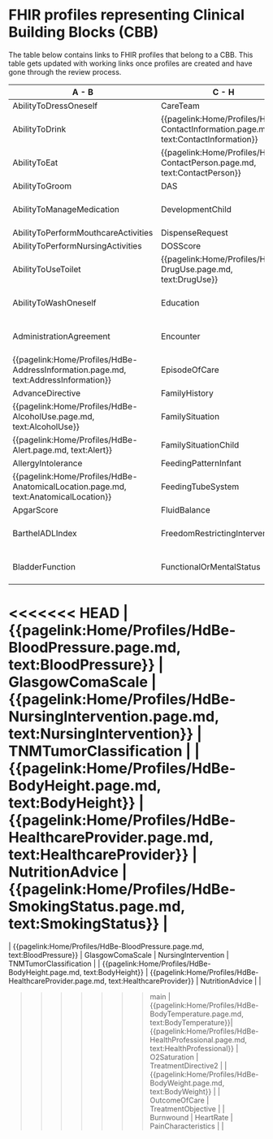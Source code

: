 # FHIR profiles representing Clinical Building Blocks (CBB)
The table below contains links to FHIR profiles that belong to a CBB. This table gets updated with working links once profiles are created and have gone through the review process.

|  A - B  |  C - H | H - P  |  P - T  |
|---|---|---|---|
| AbilityToDressOneself   <!--{{pagelink:Home/Profiles/HdBe-AbilityToDressOneself.page.md,   text:AbilityToDressOneself}}   --> | CareTeam   <!--{{pagelink:Home/Profiles/HdBe-CareTeam.page.md,   text:CareTeam}}--> | HelpFromOthers   <!--{{pagelink:Home/Profiles/HdBe-HelpFromOthers.page.md,   text:HelpFromOthers}}--> | PainScore   <!--{{pagelink:Home/Profiles/HdBe-PainScore.page.md,   text:PainScore}}--> |
| AbilityToDrink   <!--{{pagelink:Home/Profiles/HdBe-AbilityToDrink.page.md,   text:AbilityToDrink}}   --> | {{pagelink:Home/Profiles/HdBe-ContactInformation.page.md,   text:ContactInformation}} | IllnessPerception   <!--{{pagelink:Home/Profiles/HdBe-IllnessPerception.page.md,   text:IllnessPerception}}--> | Payer <!--   {{pagelink:Home/Profiles/HdBe-Payer.page.md,   text:Payer}}   --> |
| AbilityToEat   <!--{{pagelink:Home/Profiles/HdBe-AbilityToEat.page.md,   text:AbilityToEat}}--> | {{pagelink:Home/Profiles/HdBe-ContactPerson.page.md,   text:ContactPerson}} | Infusion   <!--{{pagelink:Home/Profiles/HdBe-Infusion.page.md,   text:Infusion}}--> | PharmaceuticalProduct   <!--{{pagelink:Home/Profiles/HdBe-PharmaceuticalProduct.page.md,   text:PharmaceuticalProduct}}--> |
| AbilityToGroom   <!--{{pagelink:Home/Profiles/HdBe-AbilityToGroom.page.md,   text:AbilityToGroom}}--> | DAS   <!--{{pagelink:Home/Profiles/HdBe-DAS.page.md,   text:DAS}}--> | InstructionsForUse   <!--{{pagelink:Home/Profiles/HdBe-InstructionsForUse.page.md,   text:InstructionsForUse}}--> | ParticipationInSociety   <!--{{pagelink:Home/Profiles/HdBe-ParticipationInSociety.page.md,   text:ParticipationInSociety}}--> |
| AbilityToManageMedication   <!--{{pagelink:Home/Profiles/HdBe-AbilityToManageMedication.page.md,   text:AbilityToManageMedication}}--> | DevelopmentChild   <!--{{pagelink:Home/Profiles/HdBe-DevelopmentChild.page.md,   text:DevelopmentChild}}--> | {{pagelink:Home/Profiles/HdBe-LaboratoryTestResult.page.md,   text:LaboratoryTestResult}} | {{pagelink:Home/Profiles/HdBe-Patient.page.md, text:Patient}} |
| AbilityToPerformMouthcareActivities   <!--{{pagelink:Home/Profiles/HdBe-AbilityToPerformMouthcareActivities.page.md,   text:AbilityToPerformMouthcareActivities}}--> | DispenseRequest   <!--{{pagelink:Home/Profiles/HdBe-DispenseRequest.page.md,   text:DispenseRequest}}--> | LanguageProficiency   <!--{{pagelink:Home/Profiles/HdBe-LanguageProficiency.page.md,   text:LanguageProficiency}}--> | Pregnancy   <!--{{pagelink:Home/Profiles/HdBe-Pregnancy.page.md,   text:Pregnancy}}--> |
| AbilityToPerformNursingActivities   <!--{{pagelink:Home/Profiles/HdBe-AbilityToPerformNursingActivities.page.md,   text:AbilityToPerformNursingActivities}}--> | DOSScore   <!--{{pagelink:Home/Profiles/HdBe-DOSScore.page.md,   text:DOSScore}}--> | LegalSituation   <!--{{pagelink:Home/Profiles/HdBe-LegalSituation.page.md,   text:LegalSituation}}--> | PressureUlcer   <!--{{pagelink:Home/Profiles/HdBe-PressureUlcer.page.md,   text:PressureUlcer}}--> |
| AbilityToUseToilet   <!--{{pagelink:Home/Profiles/HdBe-AbilityToUseToilet.page.md,   text:AbilityToUseToilet}}--> | {{pagelink:Home/Profiles/HdBe-DrugUse.page.md,   text:DrugUse}} | LifeStance   <!--{{pagelink:Home/Profiles/HdBe-LifeStance.page.md,   text:LifeStance}}--> | Problem <!--{{pagelink:Home/Profiles/HdBe-Problem.page.md,   text:Problem}}--> |
| AbilityToWashOneself   <!--{{pagelink:Home/Profiles/HdBe-AbilityToWashOneself.page.md,   text:AbilityToWashOneself}}--> | Education   <!--{{pagelink:Home/Profiles/HdBe-Education.page.md,   text:Education}}--> | {{pagelink:Home/Profiles/HdBe-LivingSituation.page.md,   text:LivingSituation}} | <!--{{pagelink:Home/Profiles/HdBe-Procedure.page.md,   text:Procedure}}--> |
| AdministrationAgreement   <!--{{pagelink:Home/Profiles/HdBe-AdministrationAgreement.page.md,   text:AdministrationAgreement}}--> | Encounter   <!--{{pagelink:Home/Profiles/HdBe-Encounter.page.md,   text:Encounter}}--> | {{pagelink:Home/Profiles/HdBe-Patient.page.md, text:MaritalStatus}} | PulseRate   <!--{{pagelink:Home/Profiles/HdBe-PulseRate.page.md,   text:PulseRate}}--> |
| {{pagelink:Home/Profiles/HdBe-AddressInformation.page.md,   text:AddressInformation}}  | EpisodeOfCare   <!--{{pagelink:Home/Profiles/HdBe-EpisodeOfCare.page.md,   text:EpisodeOfCare}}--> | MedicalDevice   <!--{{pagelink:Home/Profiles/HdBe-MedicalDevice.page.md,   text:MedicalDevice}}--> | Range <!--{{pagelink:Home/Profiles/HdBe-Range.page.md,   text:Range}}--> |
| AdvanceDirective   <!--{{pagelink:Home/Profiles/HdBe-AdvanceDirective.page.md,   text:AdvanceDirective}}--> | FamilyHistory   <!--{{pagelink:Home/Profiles/HdBe-FamilyHistory.page.md,   text:FamilyHistory}}--> | MedicationAdministration2   <!--{{pagelink:Home/Profiles/HdBe-MedicationAdministration2.page.md,   text:MedicationAdministration2}}--> | Refraction   <!--{{pagelink:Home/Profiles/HdBe-Refraction.page.md,   text:Refraction}}--> |
| {{pagelink:Home/Profiles/HdBe-AlcoholUse.page.md,     text:AlcoholUse}} | FamilySituation   <!--{{pagelink:Home/Profiles/HdBe-FamilySituation.page.md,   text:FamilySituation}}--> | MedicationAgreement   <!--{{pagelink:Home/Profiles/HdBe-MedicationAgreement.page.md,   text:MedicationAgreement}}--> | Respiration   <!--{{pagelink:Home/Profiles/HdBe-Respiration.page.md,   text:Respiration}}--> |
| {{pagelink:Home/Profiles/HdBe-Alert.page.md,   text:Alert}} | FamilySituationChild   <!--{{pagelink:Home/Profiles/HdBe-FamilySituationChild.page.md,   text:FamilySituationChild}}--> | MedicationContraIndication   <!--{{pagelink:Home/Profiles/HdBe-MedicationContraIndication.page.md,   text:MedicationContraIndication}}--> | SkinDisorder   <!--{{pagelink:Home/Profiles/HdBe-SkinDisorder.page.md,   text:SkinDisorder}}--> |
| AllergyIntolerance   <!--{{pagelink:Home/Profiles/HdBe-AllergyIntolerance.page.md,   text:AllergyIntolerance}}--> | FeedingPatternInfant   <!--{{pagelink:Home/Profiles/HdBe-FeedingPatternInfant.page.md,   text:FeedingPatternInfant}}--> | MedicationDispense   <!--{{pagelink:Home/Profiles/HdBe-MedicationDispense.page.md,   text:MedicationDispense}}--> | SNAQScore   <!--{{pagelink:Home/Profiles/HdBe-SNAQScore.page.md,   text:SNAQScore}}--> |
| {{pagelink:Home/Profiles/HdBe-AnatomicalLocation.page.md,   text:AnatomicalLocation}} | FeedingTubeSystem   <!--{{pagelink:Home/Profiles/HdBe-FeedingTubeSystem.page.md,   text:FeedingTubeSystem}}--> | MedicationUse2   <!--{{pagelink:Home/Profiles/HdBe-MedicationUse2.page.md,   text:MedicationUse2}}--> | SOAPReport   <!--{{pagelink:Home/Profiles/HdBe-SOAPReport.page.md,   text:SOAPReport}}--> |
| ApgarScore   <!--{{pagelink:Home/Profiles/HdBe-ApgarScore.page.md,   text:ApgarScore}}--> | FluidBalance   <!--{{pagelink:Home/Profiles/HdBe-FluidBalance.page.md,   text:FluidBalance}}--> | Mobility   <!--{{pagelink:Home/Profiles/HdBe-Mobility.page.md,   text:Mobility}}--> | Stoma <!--{{pagelink:Home/Profiles/HdBe-Stoma.page.md,   text:Stoma}}--> |
| BarthelADLIndex   <!--{{pagelink:Home/Profiles/HdBe-BarthelADLIndex.page.md,   text:BarthelADLIndex}}--> | FreedomRestrictingIntervention   <!--{{pagelink:Home/Profiles/HdBe-FreedomRestrictingIntervention.page.md,   text:FreedomRestrictingIntervention}}--> | {{pagelink:Home/Profiles/HdBe-NameInformation.page.md,   text:NameInformation}} | TextResult   <!--{{pagelink:Home/Profiles/HdBe-TextResult.page.md,   text:TextResult}}--> |
| BladderFunction   <!--{{pagelink:Home/Profiles/HdBe-BladderFunction.page.md,   text:BladderFunction}}--> | FunctionalOrMentalStatus   <!--{{pagelink:Home/Profiles/HdBe-FunctionalOrMentalStatus.page.md,   text:FunctionalOrMentalStatus}}--> | {{pagelink:Home/Profiles/HdBe-Patient.page.md, text:Nationality}} | TimeInterval   <!--{{pagelink:Home/Profiles/HdBe-TimeInterval.page.md,   text:TimeInterval}}--> |
<<<<<<< HEAD
| {{pagelink:Home/Profiles/HdBe-BloodPressure.page.md,   text:BloodPressure}} | GlasgowComaScale   <!--{{pagelink:Home/Profiles/HdBe-GlasgowComaScale.page.md,   text:GlasgowComaScale}}--> | {{pagelink:Home/Profiles/HdBe-NursingIntervention.page.md,   text:NursingIntervention}} | TNMTumorClassification   <!--{{pagelink:Home/Profiles/HdBe-TNMTumorClassification.page.md,   text:TNMTumorClassification}}--> |
| {{pagelink:Home/Profiles/HdBe-BodyHeight.page.md,   text:BodyHeight}} | {{pagelink:Home/Profiles/HdBe-HealthcareProvider.page.md,   text:HealthcareProvider}} | NutritionAdvice   <!--{{pagelink:Home/Profiles/HdBe-NutritionAdvice.page.md,   text:NutritionAdvice}}--> | {{pagelink:Home/Profiles/HdBe-SmokingStatus.page.md,   text:SmokingStatus}} |
=======
| {{pagelink:Home/Profiles/HdBe-BloodPressure.page.md,   text:BloodPressure}} | GlasgowComaScale   <!--{{pagelink:Home/Profiles/HdBe-GlasgowComaScale.page.md,   text:GlasgowComaScale}}--> | NursingIntervention   <!--{{pagelink:Home/Profiles/HdBe-NursingIntervention.page.md,   text:NursingIntervention}}--> | TNMTumorClassification   <!--{{pagelink:Home/Profiles/HdBe-TNMTumorClassification.page.md,   text:TNMTumorClassification}}--> |
| {{pagelink:Home/Profiles/HdBe-BodyHeight.page.md,   text:BodyHeight}} | {{pagelink:Home/Profiles/HdBe-HealthcareProvider.page.md,   text:HealthcareProvider}} | NutritionAdvice   <!--{{pagelink:Home/Profiles/HdBe-NutritionAdvice.page.md,   text:NutritionAdvice}}--> | <!--{{pagelink:Home/Profiles/HdBe-SmokingStatus.page.md,   text:SmokingStatus}}--> |
>>>>>>> main
| {{pagelink:Home/Profiles/HdBe-BodyTemperature.page.md,     text:BodyTemperature}}| {{pagelink:Home/Profiles/HdBe-HealthProfessional.page.md,   text:HealthProfessional}} | O2Saturation   <!--{{pagelink:Home/Profiles/HdBe-O2Saturation.page.md,   text:O2Saturation}}--> | TreatmentDirective2   <!--{{pagelink:Home/Profiles/HdBe-TreatmentDirective2.page.md,   text:TreatmentDirective2}}--> |
| {{pagelink:Home/Profiles/HdBe-BodyWeight.page.md,     text:BodyWeight}} | <!--{{pagelink:Home/Profiles/HdBe-HearingFunction.page.md,   text:HearingFunction}}--> | OutcomeOfCare   <!--{{pagelink:Home/Profiles/HdBe-OutcomeOfCare.page.md,   text:OutcomeOfCare}}--> | TreatmentObjective   <!--{{pagelink:Home/Profiles/HdBe-TreatmentObjective.page.md,   text:TreatmentObjective}}--> |
| Burnwound   <!--{{pagelink:Home/Profiles/HdBe-Burnwound.page.md,   text:Burnwound}}--> | HeartRate   <!--{{pagelink:Home/Profiles/HdBe-HeartRate.page.md,   text:HeartRate}}--> | PainCharacteristics   <!--{{pagelink:Home/Profiles/HdBe-PainCharacteristics.page.md,   text:PainCharacteristics}}--> |  |
